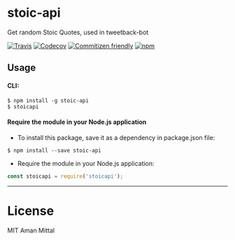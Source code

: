 # stoic-api
Get random Stoic Quotes, used in tweetback-bot

[![Travis](https://img.shields.io/travis/amandeepmittal/stoic-api.svg?style=flat-square)](https://travis-ci.org/amandeepmittal/stoic-api)
[![Codecov](https://img.shields.io/codecov/c/github/amandeepmittal/stoic-api.svg?style=flat-square)](https://codecov.io/gh/amandeepmittal/stoic-api)
[![Commitizen friendly](https://img.shields.io/badge/commitizen-friendly-brightgreen.svg?style=flat-square)](http://commitizen.github.io/cz-cli/)
[![npm](https://img.shields.io/npm/v/stoic-api.svg?style=flat-square)](https://www.npmjs.com/package/stoic-api)

## Usage

#### CLI: 
``` shell
$ npm install -g stoic-api
$ stoicapi
```

#### Require the module in your Node.js application

* To install this package, save it as a dependency in package.json file:

```shell
$ npm install --save stoic-api
```

* Require the module in your Node.js application:

```javascript
const stoicapi = require('stoicapi');
```



---

# License

MIT Aman Mittal